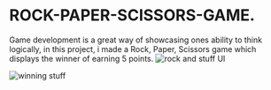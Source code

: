# ROCK-PAPER-SCISSORS-GAME.
Game development is a great way of showcasing ones ability to think logically, in this project, i made a Rock, Paper, Scissors game which displays the winner of earning 5 points.
![rock and stuff UI](https://user-images.githubusercontent.com/105238634/199811967-f4b69d50-0adc-419f-9386-dceaedded38c.jpg)

![winning stuff](https://user-images.githubusercontent.com/105238634/199812251-6db5d898-307c-4568-bec6-7b5f70b9b178.jpg)
